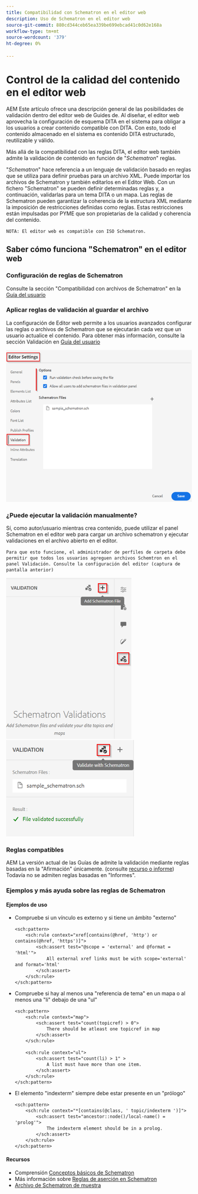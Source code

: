 ```yaml
---
title: Compatibilidad con Schematron en el editor web
description: Uso de Schematron en el editor web
source-git-commit: 880cd344ceb65ea339be699ebcad41c0d62e168a
workflow-type: tm+mt
source-wordcount: '379'
ht-degree: 0%

---
```


# Control de la calidad del contenido en el editor web

AEM Este artículo ofrece una descripción general de las posibilidades de validación dentro del editor web de Guides de.
Al diseñar, el editor web aprovecha la configuración de esquema DITA en el sistema para obligar a los usuarios a crear contenido compatible con DITA. Con esto, todo el contenido almacenado en el sistema es contenido DITA estructurado, reutilizable y válido.

Más allá de la compatibilidad con las reglas DITA, el editor web también admite la validación de contenido en función de &quot;*Schematron*&quot; reglas.

&quot;*Schematron*&quot; hace referencia a un lenguaje de validación basado en reglas que se utiliza para definir pruebas para un archivo XML. Puede importar los archivos de Schematron y también editarlos en el Editor Web. Con un fichero &quot;Schematron&quot; se pueden definir determinadas reglas y, a continuación, validarlas para un tema DITA o un mapa. Las reglas de Schematron pueden garantizar la coherencia de la estructura XML mediante la imposición de restricciones definidas como reglas. Estas restricciones están impulsadas por PYME que son propietarias de la calidad y coherencia del contenido.

    NOTA: El editor web es compatible con ISO Schematron.


## Saber cómo funciona &quot;Schematron&quot; en el editor web

### Configuración de reglas de Schematron

Consulte la sección &quot;Compatibilidad con archivos de Schematron&quot; en la [Guía del usuario](https://helpx.adobe.com/content/dam/help/en/xml-documentation-solution/4-2/Adobe-Experience-Manager-Guides_UUID_User-Guide_EN.pdf#page=148)


### Aplicar reglas de validación al guardar el archivo

La configuración de Editor web permite a los usuarios avanzados configurar las reglas o archivos de Schematron que se ejecutarán cada vez que un usuario actualice el contenido. Para obtener más información, consulte la sección Validación en [Guía del usuario](https://helpx.adobe.com/content/dam/help/en/xml-documentation-solution/4-2/Adobe-Experience-Manager-Guides_UUID_User-Guide_EN.pdf#page=58)

![Establecer reglas a partir de la configuración del editor web](../../../assets/authoring/schematron-editorsettings-validation-tab.png)


### ¿Puede ejecutar la validación manualmente?

Sí, como autor/usuario mientras crea contenido, puede utilizar el panel Schematron en el editor web para cargar un archivo schematron y ejecutar validaciones en el archivo abierto en el editor.

    Para que esto funcione, el administrador de perfiles de carpeta debe permitir que todos los usuarios agreguen archivos Schemtron en el panel Validación. Consulte la configuración del editor (captura de pantalla anterior)

![Elegir archivo de Schematron](../../../assets/authoring/schematron-rightpanel-validation-addsch.png)
![Ejecutar validación](../../../assets/authoring/schematron-rightpanel-validation-runsch.png)


### Reglas compatibles

AEM La versión actual de las Guías de admite la validación mediante reglas basadas en la &quot;Afirmación&quot; únicamente. (consulte [recurso o informe](https://schematron.com/document/205.html)) Todavía no se admiten reglas basadas en &quot;Informes&quot;.


### Ejemplos y más ayuda sobre las reglas de Schematron

#### Ejemplos de uso

- Compruebe si un vínculo es externo y si tiene un ámbito &quot;externo&quot;

  ```
  <sch:pattern>
      <sch:rule context="xref[contains(@href, 'http') or contains(@href, 'https')]">
          <sch:assert test="@scope = 'external' and @format = 'html'">
              All external xref links must be with scope='external' and format='html'
          </sch:assert>
      </sch:rule>
  </sch:pattern>
  ```

- Compruebe si hay al menos una &quot;referencia de tema&quot; en un mapa o al menos una &quot;li&quot; debajo de una &quot;ul&quot;

  ```
  <sch:pattern>
      <sch:rule context="map">
          <sch:assert test="count(topicref) > 0">
              There should be atleast one topicref in map
          </sch:assert>
      </sch:rule>
  
      <sch:rule context="ul">
          <sch:assert test="count(li) > 1" >
              A list must have more than one item.
          </sch:assert>
      </sch:rule>
  </sch:pattern>
  ```

- El elemento &quot;indexterm&quot; siempre debe estar presente en un &quot;prólogo&quot;

  ```
  <sch:pattern>
      <sch:rule context="*[contains(@class, ' topic/indexterm ')]">
          <sch:assert test="ancestor::node()/local-name() = 'prolog'">
              The indexterm element should be in a prolog.
          </sch:assert>
      </sch:rule>
  </sch:pattern>
  ```

#### Recursos

- Comprensión  [Conceptos básicos de Schematron](https://da2022.xatapult.com/#what-is-schematron)
- Más información sobre [Reglas de aserción en Schematron](https://www.xml.com/pub/a/2003/11/12/schematron.html#Assertions)
- [Archivo de Schematron de muestra](../../../assets/authoring/sample_schematron.sch)
